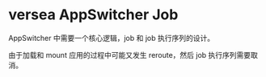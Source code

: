 # versea AppSwitcher Job

AppSwitcher 中需要一个核心逻辑，job 和 job 执行序列的设计。

由于加载和 mount 应用的过程中可能又发生 reroute，然后 job 执行序列需要取消。